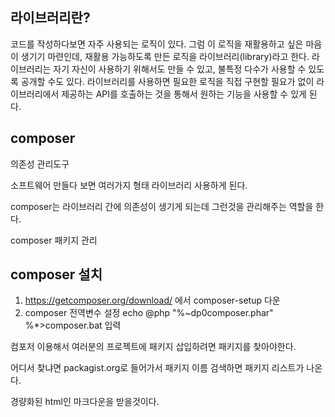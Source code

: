 ## 라이브러리란?

코드를 작성하다보면 자주 사용되는 로직이 있다. 
그럼 이 로직을 재활용하고 싶은 마음이 생기기 마련인데, 재활용 가능하도록 만든 로직을 라이브러리(library)라고 한다. 라이브러리는 자기 자신이 사용하기 위해서도 만들 수 있고, 불특정 다수가 사용할 수 있도록 공개할 수도 있다. 라이브러리를 사용하면 필요한 로직을 직접 구현할 필요가 없이 라이브러리에서 제공하는 API를 호출하는 것을 통해서 원하는 기능을 사용할 수 있게 된다.

## composer

의존성 관리도구

소프트웨어 만들다 보면 여러가지 형태 라이브러리 사용하게 된다.

composer는 라이브러리 간에 의존성이 생기게 되는데 그런것을 관리해주는 역할을 한다.

composer 패키지 관리

## composer 설치

1. https://getcomposer.org/download/ 에서 composer-setup 다운
2. composer 전역변수 설정 echo @php "%~dp0composer.phar" %*>composer.bat 입력

컴포저 이용해서 여러분의 프로젝트에 패키지 삽입하려면 
패키지를 찾아야한다.

어디서 찾냐면 packagist.org로 들어가서 패키지 이름 검색하면 패키지 리스트가 나온다.

경량화된 html인 마크다운을 받을것이다.
